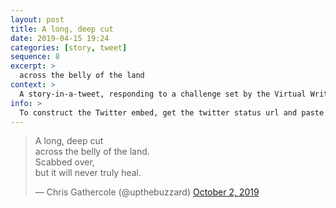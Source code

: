 ```yaml
---
layout: post
title: A long, deep cut
date: 2019-04-15 19:24
categories: [story, tweet]
sequence: 8
excerpt: >
  across the belly of the land
context: >
  A story-in-a-tweet, responding to a challenge set by the Virtual Writing Group on Twitter
info: >
  To construct the Twitter embed, get the twitter status url and paste it here, https://publish.twitter.com/.
---
```

<blockquote class="twitter-tweet"><p lang="en" dir="ltr">A long, deep cut <br>across the belly of the land. <br>Scabbed over, <br>but it will never truly heal.</p>&mdash; Chris Gathercole (@upthebuzzard) <a href="https://twitter.com/upthebuzzard/status/1179402927259209728?ref_src=twsrc%5Etfw">October 2, 2019</a></blockquote> <script async src="https://platform.twitter.com/widgets.js" charset="utf-8"></script>
